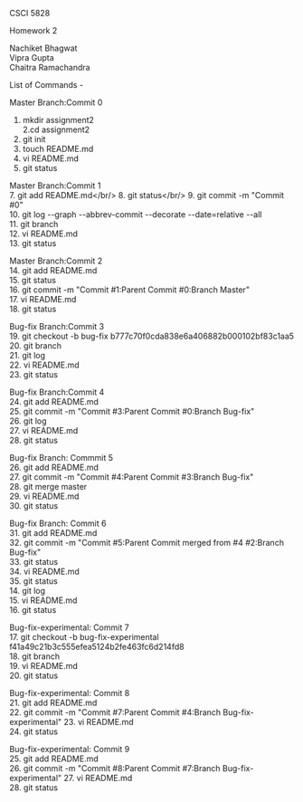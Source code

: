 CSCI 5828 <br/>

Homework 2 <br/>

Nachiket Bhagwat<br/>
Vipra Gupta<br/>
Chaitra Ramachandra<br/>

List of Commands - <br/>

Master Branch:Commit 0<br/>
1. mkdir assignment2 <br/>
2.cd assignment2 <br/>
3. git init <br/>
4. touch README.md</br>
5. vi README.md</br>
6. git status</br>

Master Branch:Commit 1</br>
7. git add README.md</br/>
8. git status</br/>
9. git commit -m "Commit #0"<br/>
10. git log --graph --abbrev-commit --decorate --date=relative --all<br/>
11. git branch<br/>
12. vi README.md<br/>
13. git status<br/>

Master Branch:Commit 2<br/>
14. git add README.md<br/>
15. git status<br/>
16. git commit -m "Commit #1:Parent Commit #0:Branch Master"<br/>
17. vi README.md<br/>
18. git status<br/>

Bug-fix Branch:Commit 3<br/>
19. git checkout -b bug-fix b777c70f0cda838e6a406882b000102bf83c1aa5<br/>
20. git branch<br/>
21. git log<br/>
22. vi README.md<br/>
23. git status<br/>

Bug-fix Branch:Commit 4<br/>
24. git add README.md<br/>
25. git commit -m "Commit #3:Parent Commit #0:Branch Bug-fix"<br/>
26. git log<br/>
27. vi README.md<br/>
28. git status<br/>

Bug-fix Branch: Commmit 5<br/>
26. git add README.md<br/>
27. git commit -m "Commit #4:Parent Commit #3:Branch Bug-fix"<br/>
28. git merge master<br/>
29. vi README.md<br/>
30. git status<br/>

Bug-fix Branch: Commit 6<br/>
31. git add README.md<br/>
32. git commit -m "Commit #5:Parent Commit merged from #4 #2:Branch Bug-fix"<br/>
33. git status<br/>
34. vi README.md<br/>
35. git status<br/>
14. git log<br/>
15. vi README.md<br/>
16. git status<br/>

Bug-fix-experimental: Commit 7<br/>
17. git checkout -b bug-fix-experimental f41a49c21b3c555efea5124b2fe463fc6d214fd8<br/>
18. git branch<br/>
19. vi README.md<br/>
20. git status<br/>

Bug-fix-experimental: Commit 8<br/>
21. git add README.md<br/>
22. git commit -m "Commit #7:Parent Commit #4:Branch Bug-fix-experimental"
23. vi README.md<br/>
24. git status<br/>

Bug-fix-experimental: Commit 9<br/>
25. git add README.md<br/>
26. git commit -m "Commit #8:Parent Commit #7:Branch Bug-fix-experimental"
27. vi README.md<br/>
28. git status<br/>